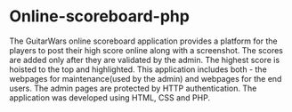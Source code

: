 # Online-scoreboard-php
The GuitarWars online scoreboard application provides a platform for the players to post their high score online along with a screenshot. The scores are added only after they are validated by the admin. The highest score is hoisted to the top and highlighted. This application includes both - the webpages for maintenance(used by the admin) and webpages for the end users. The admin pages are protected by HTTP authentication. The application was developed using HTML, CSS and PHP.
